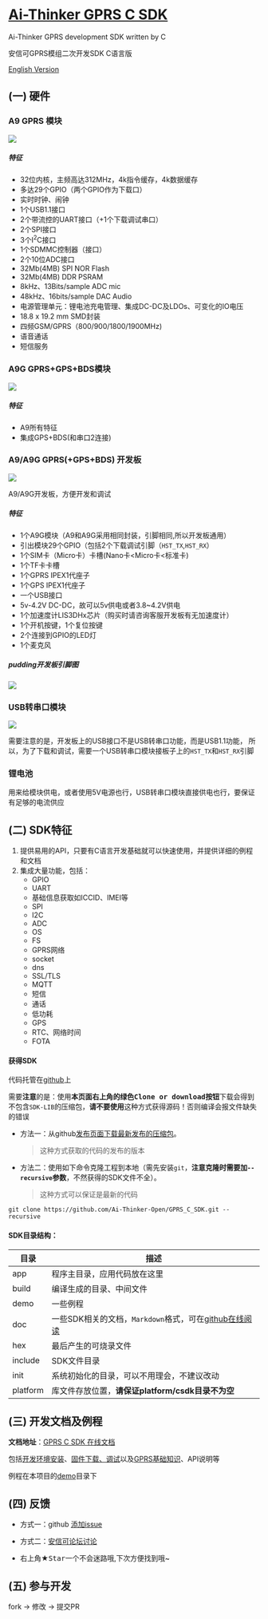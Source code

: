 [Ai-Thinker GPRS C SDK](https://github.com/Ai-Thinker-Open/GPRS-C-SDK)
=====

Ai-Thinker GPRS development SDK written by C

安信可GPRS模组二次开发SDK C语言版

[English Version](./README_EN.md)



## (一) 硬件

### A9 GPRS 模块

![](./doc/assets/A9.png)</br>

##### 特征

  * 32位内核，主频高达312MHz，4k指令缓存，4k数据缓存
  * 多达29个GPIO（两个GPIO作为下载口）
  * 实时时钟、闹钟
  * 1个USB1.1接口
  * 2个带流控的UART接口（+1个下载调试串口）
  * 2个SPI接口
  * 3个I<sup>2</sup>C接口
  * 1个SDMMC控制器（接口）
  * 2个10位ADC接口
  * 32Mb(4MB) SPI NOR Flash
  * 32Mb(4MB) DDR PSRAM
  * 8kHz、13Bits/sample ADC mic
  * 48kHz、16bits/sample DAC Audio
  * 电源管理单元：锂电池充电管理、集成DC-DC及LDOs、可变化的IO电压
  * 18.8 x 19.2 mm SMD封装
  * 四频GSM/GPRS（800/900/1800/1900MHz)
  * 语音通话
  * 短信服务

### A9G GPRS+GPS+BDS模块
 
![](./doc/assets/A9G.png)</br>

##### 特征

  * A9所有特征
  * 集成GPS+BDS(和串口2连接)

### A9/A9G GPRS(+GPS+BDS) 开发板

![](./doc/assets/A9G_dev.png)</br>

A9/A9G开发板，方便开发和调试

##### 特征

  * 1个A9G模块（A9和A9G采用相同封装，引脚相同,所以开发板通用）
  * 引出模块29个GPIO（包括2个下载调试引脚（`HST_TX`,`HST_RX`）
  * 1个SIM卡（Micro卡）卡槽(Nano卡<Micro卡<标准卡)
  * 1个TF卡卡槽
  * 1个GPRS IPEX1代座子
  * 1个GPS  IPEX1代座子
  * 一个USB接口
  * 5v-4.2V DC-DC，故可以5v供电或者3.8~4.2V供电
  * 1个加速度计LIS3DHx芯片（购买时请咨询客服开发板有无加速度计）
  * 1个开机按键，1个复位按键
  * 2个连接到GPIO的LED灯
  * 1个麦克风

##### pudding开发板引脚图

![](./doc/assets/pudding_pin.png)</br>

### USB转串口模块

![](./doc/assets/USB-UART.png)

需要注意的是，开发板上的USB接口不是USB转串口功能，而是USB1.1功能， 
所以，为了下载和调试，需要一个USB转串口模块接板子上的`HST_TX`和`HST_RX`引脚

### 锂电池

用来给模块供电，或者使用5V电源也行，USB转串口模块直接供电也行，要保证有足够的电流供应



## (二) SDK特征

1. 提供易用的API，只要有C语言开发基础就可以快速使用，并提供详细的例程和文档
2. 集成大量功能，包括：
    * GPIO
    * UART
    * 基础信息获取如ICCID、IMEI等
    * SPI
    * I2C
    * ADC
    * OS
    * FS
    * GPRS网络
    * socket
    * dns
    * SSL/TLS
    * MQTT
    * 短信
    * 通话
    * 低功耗
    * GPS
    * RTC、网络时间
    * FOTA


#### 获得SDK

代码托管在[github](https://github.com/Ai-Thinker-Open/GPRS-C-SDK)上

需要**注意**的是：使用**本页面右上角的绿色<kbd>Clone or download</kbd>按钮**下载会得到不包含`SDK-LIB`的压缩包，**请不要使用**这种方式获得源码！否则编译会报文件缺失的错误

* 方法一：从github[发布页面下载最新发布的压缩包](https://github.com/Ai-Thinker-Open/GPRS_C_SDK/releases)。
  > 这种方式获取的代码的发布的版本



* 方法二：使用如下命令克隆工程到本地（需先安装`git`，**注意克隆时需要加`--recursive`参数**，不然获得的SDK文件不全）。
  > 这种方式可以保证是最新的代码
```
git clone https://github.com/Ai-Thinker-Open/GPRS_C_SDK.git --recursive
```

#### SDK目录结构：

|  目录  |  描述  |
|  ---   |  ---  |
|app     |  程序主目录，应用代码放在这里|
|build   |  编译生成的目录、中间文件    |
|demo    |  一些例程                   |
|doc     | 一些SDK相关的文档，`Markdown`格式，可在[github在线阅读](https://github.com/Ai-Thinker-Open/GPRS_C_SDK/blob/master/README.md)|
|hex     |  最后产生的可烧录文件        |
|include |  SDK文件目录                |
|init    |  系统初始化的目录，可以不用理会，不建议改动 |
|platform|  库文件存放位置，**请保证platform/csdk目录不为空**|




## (三) 开发文档及例程


**文档地址**：[GPRS C SDK 在线文档](https://ai-thinker-open.github.io/GPRS_C_SDK_DOC/zh/)

包括[开发环境安装](https://ai-thinker-open.github.io/GPRS_C_SDK_DOC/zh/c-sdk/kai-fa-huan-jing-an-zhuang.html)、[固件下载、调试](https://ai-thinker-open.github.io/GPRS_C_SDK_DOC/zh/c-sdk/xia-zai-bian-yi-hao-de-gu-jian-dao-mo-zu.html)以及[GPRS基础知识](https://ai-thinker-open.github.io/GPRS_C_SDK_DOC/zh/ji-chu-zhi-shi/gsmgprs.html)、API说明等

例程在本项目的[demo](./demo)目录下



## (四) 反馈

* 方式一：github [添加issue](https://github.com/Ai-Thinker-Open/GPRS-C-SDK/issues/new)

* 方式二：[安信可论坛讨论](http://bbs.ai-thinker.com/forum.php?mod=forumdisplay&fid=37)

* 右上角★<kbd>Star</kbd>一个不会迷路哦,下次方便找到哦~



## (五) 参与开发

fork -> 修改 -> 提交PR


